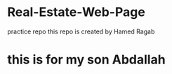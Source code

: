 # Real-Estate-Web-Page
practice repo
this repo is created by Hamed Ragab 
<h1>this is for my son Abdallah</h2>
